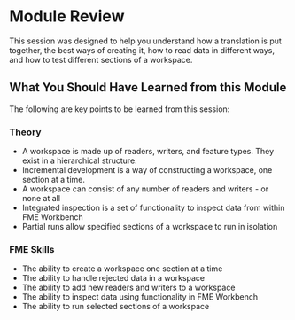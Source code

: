 # Module Review #
This session was designed to help you understand how a translation is put together, the best ways of creating it, how to read data in different ways, and how to test different sections of a workspace.


## What You Should Have Learned from this Module ##
The following are key points to be learned from this session:

### Theory ###

- A workspace is made up of readers, writers, and feature types. They exist in a hierarchical structure.
- Incremental development is a way of constructing a workspace, one section at a time.
- A workspace can consist of any number of readers and writers - or none at all
- Integrated inspection is a set of functionality to inspect data from within FME Workbench
- Partial runs allow specified sections of a workspace to run in isolation

### FME Skills ###

- The ability to create a workspace one section at a time
- The ability to handle rejected data in a workspace
- The ability to add new readers and writers to a workspace
- The ability to inspect data using functionality in FME Workbench
- The ability to run selected sections of a workspace
